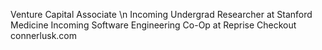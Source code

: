 Venture Capital Associate \n
Incoming Undergrad Researcher at Stanford Medicine
Incoming Software Engineering Co-Op at Reprise
Checkout connerlusk.com


<!---
ConnerLusk/ConnerLusk is a ✨ special ✨ repository because its `README.md` (this file) appears on your GitHub profile.
You can click the Preview link to take a look at your changes.
--->
